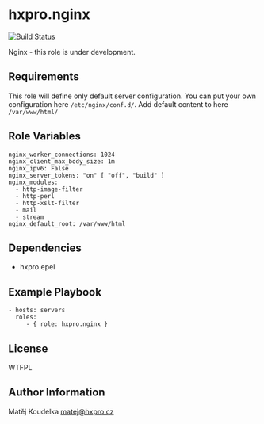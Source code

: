 hxpro.nginx
===========

[![Build Status](https://travis-ci.org/hxpro/ansible-role-nginx.svg?branch=master)](https://travis-ci.org/hxpro/ansible-role-nginx)

Nginx - this role is under development.

Requirements
------------

This role will define only default server configuration.
You can put your own configuration here `/etc/nginx/conf.d/`.
Add default content to here `/var/www/html/`


Role Variables
--------------

```
nginx_worker_connections: 1024
nginx_client_max_body_size: 1m
nginx_ipv6: False
nginx_server_tokens: "on" [ "off", "build" ]
nginx_modules:
  - http-image-filter
  - http-perl
  - http-xslt-filter
  - mail
  - stream
nginx_default_root: /var/www/html
```

Dependencies
------------

 - hxpro.epel


Example Playbook
----------------

    - hosts: servers
      roles:
         - { role: hxpro.nginx }

License
-------

WTFPL

Author Information
------------------

Matěj Koudelka <matej@hxpro.cz>
